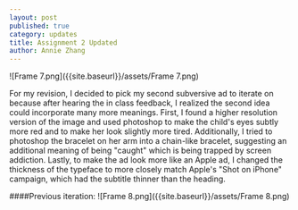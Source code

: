 ```yaml
---
layout: post
published: true
category: updates
title: Assignment 2 Updated
author: Annie Zhang
---
```

![Frame 7.png]({{site.baseurl}}/assets/Frame 7.png)

For my revision, I decided to pick my second subversive ad to iterate on because after hearing the in class feedback, I realized the second idea could incorporate many more meanings. First, I found a higher resolution version of the image and used photoshop to make the child's eyes subtly more red and to make her look slightly more tired. Additionally, I tried to photoshop the bracelet on her arm into a chain-like bracelet, suggesting an additional meaning of being "caught" which is being trapped by screen addiction. Lastly, to make the ad look more like an Apple ad, I changed the thickness of the typeface to more closely match Apple's "Shot on iPhone" campaign, which had the subtitle thinner than the heading. 

####Previous iteration:
![Frame 8.png]({{site.baseurl}}/assets/Frame 8.png)



